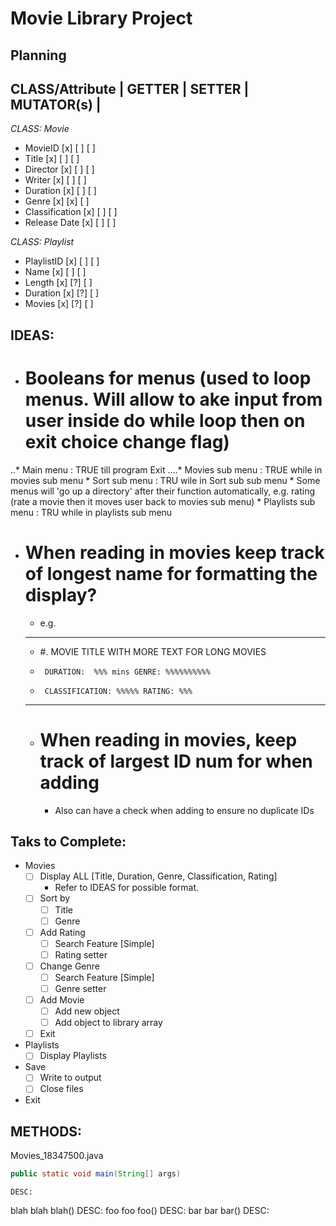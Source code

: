 # Movie Library Project

## Planning

   CLASS/Attribute | GETTER | SETTER | MUTATOR(s) |
-----------------------------------------------------
*CLASS: Movie*
* MovieID             [x]      [ ]       [ ]
* Title               [x]      [ ]       [ ]
* Director            [x]      [ ]       [ ]
* Writer              [x]      [ ]       [ ]
* Duration            [x]      [ ]       [ ]
* Genre               [x]      [x]       [ ]
* Classification      [x]      [ ]       [ ]
* Release Date        [x]      [ ]       [ ]

*CLASS: Playlist*
* PlaylistID          [x]      [ ]       [ ]
* Name                [x]      [ ]       [ ]
* Length              [x]      [?]       [ ]
* Duration            [x]      [?]       [ ]
* Movies              [x]      [?]       [ ]


## IDEAS:
* # Booleans for menus (used to loop menus. Will allow to ake input from user inside do while loop then on exit choice change flag)
..* Main menu : TRUE till program Exit
....* Movies sub menu : TRUE while in movies sub menu
      * Sort sub menu : TRU wile in Sort sub sub menu
      * Some menus will 'go up a directory' after their function automatically, e.g. rating (rate a movie then it moves user back to movies sub menu)
    * Playlists sub menu : TRU while in playlists sub menu
* # When reading in movies keep track of longest name for formatting the display?
    - e.g.
    - ----------------------------------------------
    - #. MOVIE TITLE WITH MORE TEXT FOR LONG MOVIES
    -      DURATION:  %%% mins GENRE: %%%%%%%%%%
    -      CLASSIFICATION: %%%%% RATING: %%%
    - ----------------------------------------------
  - # When reading in movies, keep track of largest ID num for when adding
      - Also can have a check when adding to ensure no duplicate IDs


 ## Taks to Complete:
  - Movies
     - [ ] Display ALL [Title, Duration, Genre, Classification, Rating]
        - Refer to IDEAS for possible format.
     - [ ] Sort by
        - [ ] Title
        - [ ] Genre
     - [ ] Add Rating
        - [ ] Search Feature [Simple]
        - [ ] Rating setter
     - [ ] Change Genre
        - [ ] Search Feature [Simple]
        - [ ] Genre setter
     - [ ] Add Movie
        - [ ] Add new object
        - [ ] Add object to library array
     - [ ] Exit
  - Playlists
     - [ ] Display Playlists
  - Save
     - [ ] Write to output
     - [ ] Close files
  - Exit


METHODS:
---------
Movies_18347500.java
  ```java
  public static void main(String[] args)
  ```
    DESC:
  blah blah blah()
    DESC:
  foo foo foo()
    DESC:
  bar bar bar()
    DESC:
